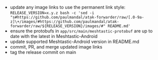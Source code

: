 - update any image links to use the permanent link style: `RELEASE_VERSION=x.y.z bash -c 'sed -i "s#https://github.com/paulmandal/atak-forwarder/raw/[.0-9a-z]\+/images/#https://github.com/paulmandal/atak-forwarder/raw/${RELEASE_VERSION}/images/#" README.md'`
- ensure the protobufs in `app/src/main/meshtastic-protobuf` are up to date with the latest in Meshtastic-Android
- update supported Meshtastic-Android version in README.md
- commit, PR, and merge updated image links
- tag the release commit on main
